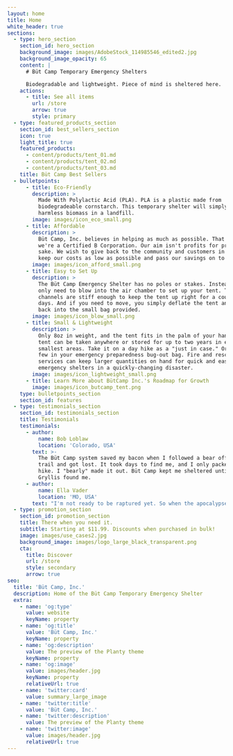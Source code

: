 ```yaml
---
layout: home
title: Home
white_header: true
sections:
  - type: hero_section
    section_id: hero_section
    background_image: images/AdobeStock_114985546_edited2.jpg
    background_image_opacity: 65
    content: |
      # Büt Camp Temporary Emergency Shelters

      Biodegradable and lightweight. Piece of mind is sheltered here.
    actions:
      - title: See all items
        url: /store
        arrow: true
        style: primary
  - type: featured_products_section
    section_id: best_sellers_section
    icon: true
    light_title: true
    featured_products:
      - content/products/tent_01.md
      - content/products/tent_02.md
      - content/products/tent_03.md
    title: Büt Camp Best Sellers
  - bulletpoints:
      - title: Eco-Friendly
        description: >
          Made With Polylactic Acid (PLA). PLA is a plastic made from
          biodegradeable cornstarch. This temporary shelter will simply become
          harmless biomass in a landfill.
        image: images/icon_eco_small.png
      - title: Affordable
        description: >
          Büt Camp, Inc. believes in helping as much as possible. That's why
          we're a Certified B Corporation. Our aim isn't profits for profit
          sake. We wish to give back to the community and customers in need. We
          keep our costs as low as possible and pass our savings on to you.
        image: images/icon_afford_small.png
      - title: Easy to Set Up
        description: >
          The Büt Camp Emergency Shelter has no poles or stakes. Instead you
          only need to blow into the air chamber to set up your tent. The air
          channels are stiff enough to keep the tent up right for a couple of
          days. And if you need to move, you simply deflate the tent and roll it
          back into the small bag provided.
        image: images/icon_blow_small.png
      - title: Small & Lightweight
        description: >
          Only 8oz in weight, and the tent fits in the palm of your hand. Our
          tent can be taken anywhere or stored for up to two years in even the
          smallest areas. Take it on a day hike as a "just in case." Or store a
          few in your emergency preparedness bug-out bag. Fire and rescue
          services can keep larger quantities on hand for quick and easy
          emergency shelters in a quickly-changing disaster.
        image: images/icon_lightweight_small.png
      - title: Learn More about BütCamp Inc.'s Roadmap for Growth
        image: images/icon_butcamp_tent.png
    type: bulletpoints_section
    section_id: features
  - type: testimonials_section
    section_id: testimonials_section
    title: Testimonials
    testimonials:
      - author:
          name: Bob Loblaw
          location: 'Colorado, USA'
        text: >-
          The Büt Camp system saved my bacon when I followed a bear off the main
          trail and got lost. It took days to find me, and I only packed for day
          hike. I "bearly" made it out. Büt Camp kept me sheltered until Bear
          Gryllis found me.
      - author:
          name: Ella Vader
          location: 'MO, USA'
        text: "I'm not ready to be raptured yet. So when the apocalypse comes, I've got several Büt Camp emergency shelters. I love that they're environmentally friendly. Can't start a new world without helping out mother nature.\_ Armageddon too old not to have a shelter."
  - type: promotion_section
    section_id: promotion_section
    title: There when you need it.
    subtitle: Starting at $11.99. Discounts when purchased in bulk!
    image: images/use_cases2.jpg
    background_image: images/logo_large_black_transparent.png
    cta:
      title: Discover
      url: /store
      style: secondary
      arrow: true
seo:
  title: 'Büt Camp, Inc.'
  description: Home of the Büt Camp Temporary Emergency Shelter
  extra:
    - name: 'og:type'
      value: website
      keyName: property
    - name: 'og:title'
      value: 'Büt Camp, Inc.'
      keyName: property
    - name: 'og:description'
      value: The preview of the Planty theme
      keyName: property
    - name: 'og:image'
      value: images/header.jpg
      keyName: property
      relativeUrl: true
    - name: 'twitter:card'
      value: summary_large_image
    - name: 'twitter:title'
      value: 'Büt Camp, Inc.'
    - name: 'twitter:description'
      value: The preview of the Planty theme
    - name: 'twitter:image'
      value: images/header.jpg
      relativeUrl: true
---
```

